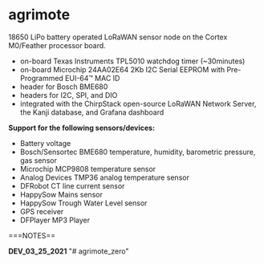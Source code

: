 # agrimote
18650 LiPo battery operated LoRaWAN sensor node on the Cortex M0/Feather processor board.
  - on-board Texas Instruments TPL5010 watchdog timer (~30minutes)
  - on-board Microchip 24AA02E64 2Kb I2C Serial EEPROM with Pre-Programmed EUI-64™ MAC ID
  - header for Bosch BME680 
  - headers for I2C, SPI, and DIO
  - integrated with the ChirpStack open-source LoRaWAN Network Server, the Kanji database, and Grafana dashboard
  
**Support for the following sensors/devices:**
  - Battery voltage
  - Bosch/Sensortec BME680 temperature, humidity, barometric pressure, gas sensor
  - Microchip MCP9808 temperature sensor
  - Analog Devices TMP36 analog temperature sensor
  - DFRobot CT line current sensor
  - HappySow Mains sensor
  - HappySow Trough Water Level sensor
  - GPS receiver
  - DFPlayer MP3 Player

===NOTES==

**DEV_03_25_2021**
"# agrimote_zero" 
